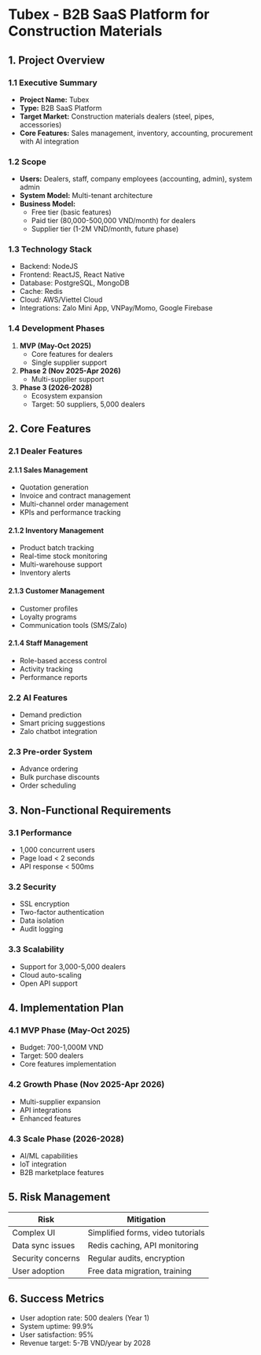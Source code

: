 # Tubex - B2B SaaS Platform for Construction Materials

## 1. Project Overview

### 1.1 Executive Summary
- **Project Name:** Tubex
- **Type:** B2B SaaS Platform
- **Target Market:** Construction materials dealers (steel, pipes, accessories)
- **Core Features:** Sales management, inventory, accounting, procurement with AI integration

### 1.2 Scope
- **Users:** Dealers, staff, company employees (accounting, admin), system admin
- **System Model:** Multi-tenant architecture
- **Business Model:**
  - Free tier (basic features)
  - Paid tier (80,000-500,000 VND/month) for dealers
  - Supplier tier (1-2M VND/month, future phase)

### 1.3 Technology Stack
- Backend: NodeJS
- Frontend: ReactJS, React Native
- Database: PostgreSQL, MongoDB
- Cache: Redis
- Cloud: AWS/Viettel Cloud
- Integrations: Zalo Mini App, VNPay/Momo, Google Firebase

### 1.4 Development Phases
1. **MVP (May-Oct 2025)**
   - Core features for dealers
   - Single supplier support
2. **Phase 2 (Nov 2025-Apr 2026)**
   - Multi-supplier support
3. **Phase 3 (2026-2028)**
   - Ecosystem expansion
   - Target: 50 suppliers, 5,000 dealers

## 2. Core Features

### 2.1 Dealer Features

#### 2.1.1 Sales Management
- Quotation generation
- Invoice and contract management
- Multi-channel order management
- KPIs and performance tracking

#### 2.1.2 Inventory Management
- Product batch tracking
- Real-time stock monitoring
- Multi-warehouse support
- Inventory alerts

#### 2.1.3 Customer Management
- Customer profiles
- Loyalty programs
- Communication tools (SMS/Zalo)

#### 2.1.4 Staff Management
- Role-based access control
- Activity tracking
- Performance reports

### 2.2 AI Features
- Demand prediction
- Smart pricing suggestions
- Zalo chatbot integration

### 2.3 Pre-order System
- Advance ordering
- Bulk purchase discounts
- Order scheduling

## 3. Non-Functional Requirements

### 3.1 Performance
- 1,000 concurrent users
- Page load < 2 seconds
- API response < 500ms

### 3.2 Security
- SSL encryption
- Two-factor authentication
- Data isolation
- Audit logging

### 3.3 Scalability
- Support for 3,000-5,000 dealers
- Cloud auto-scaling
- Open API support

## 4. Implementation Plan

### 4.1 MVP Phase (May-Oct 2025)
- Budget: 700-1,000M VND
- Target: 500 dealers
- Core features implementation

### 4.2 Growth Phase (Nov 2025-Apr 2026)
- Multi-supplier expansion
- API integrations
- Enhanced features

### 4.3 Scale Phase (2026-2028)
- AI/ML capabilities
- IoT integration
- B2B marketplace features

## 5. Risk Management

| Risk | Mitigation |
|------|------------|
| Complex UI | Simplified forms, video tutorials |
| Data sync issues | Redis caching, API monitoring |
| Security concerns | Regular audits, encryption |
| User adoption | Free data migration, training |

## 6. Success Metrics
- User adoption rate: 500 dealers (Year 1)
- System uptime: 99.9%
- User satisfaction: 95%
- Revenue target: 5-7B VND/year by 2028